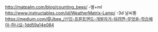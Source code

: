 http://matpalm.com/blog/counting_bees/  -벌+ml  
http://www.instructables.com/id/WeatherMatrix-Lamp/  -3d 날씨통  
https://medium.com/@Jbee_/신입-프론트엔드-개발자가-되려면-무엇을-학습해야-하나요-1dd59a14e084  
